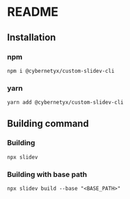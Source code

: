 # README

## Installation
### npm
```
npm i @cybernetyx/custom-slidev-cli
```

### yarn
```
yarn add @cybernetyx/custom-slidev-cli
```

## Building command 

### Building 
```
npx slidev
```


### Building with base path
```
npx slidev build --base "<BASE_PATH>"
```